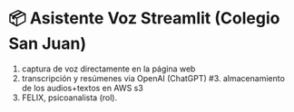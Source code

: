 # 📦 Asistente Voz Streamlit (Colegio San Juan)

1. captura de voz directamente en la página web
2. transcripción y resúmenes via OpenAI (ChatGPT)
#3. almacenamiento de los audios+textos en AWS s3
4. FELIX, psicoanalista (rol).
